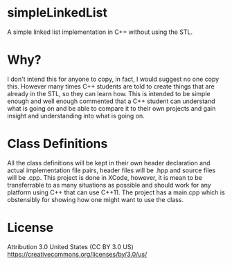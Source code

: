 # simpleLinkedList
A simple linked list implementation in C++ without using the STL.

# Why?
I don't intend this for anyone to copy, in fact, I would suggest no one copy this.  However many times C++ students are told to create things that are  already in the STL, so they can learn how.  This is intended to be simple enough and well enough commented that a C++ student can understand what is going on and be able to compare it to their own projects and gain insight and understanding into what is going on.

# Class Definitions
All the class definitions will be kept in their own header declaration and actual implementation file pairs, header files will be .hpp and source files will be .cpp.  This project is done in XCode, however, it is mean to be transferrable to as many situations as possible and should work for any platform using C++ that can use C++11.  The project has a main.cpp which is obstensibly for showing how one might want to use the class.

# License
Attribution 3.0 United States (CC BY 3.0 US)
https://creativecommons.org/licenses/by/3.0/us/

